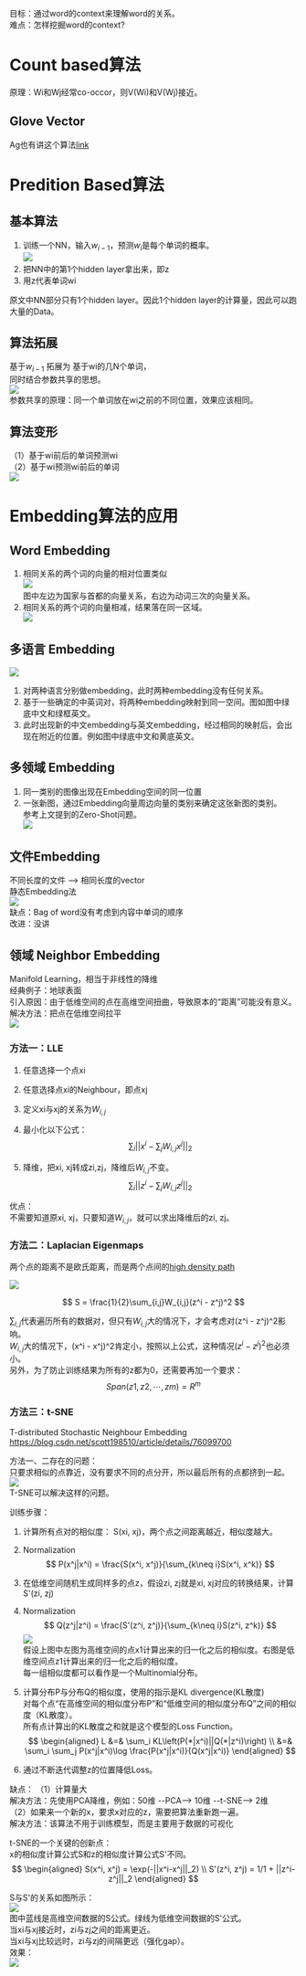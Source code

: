 目标：通过word的context来理解word的关系。  
难点：怎样挖掘word的context?  

# Count based算法

原理：Wi和Wj经常co-occor，则V(Wi)和V(Wj)接近。  

## Glove Vector

Ag也有讲这个算法[link](https://windmissing.github.io/Bible-DeepLearning/Chapter10/ReasonableAnalogies.html)  

# Predition Based算法

## 基本算法

1. 训练一个NN，输入$w_{i-1}$，预测$w_i$是每个单词的概率。  
![](/assets/images/Chapter10/64.png)  
2. 把NN中的第1个hidden layer拿出来，即z  
3. 用z代表单词wi  

原文中NN部分只有1个hidden layer。因此1个hidden layer的计算量，因此可以跑大量的Data。  

## 算法拓展

基于$w_{i-1}$  拓展为  基于wi的几N个单词，  
同时结合参数共享的思想。  
![](/assets/images/Chapter10/65.png)  
参数共享的原理：同一个单词放在wi之前的不同位置，效果应该相同。  

## 算法变形

（1）基于wi前后的单词预测wi  
（2）基于wi预测wi前后的单词  
![](/assets/images/Chapter10/66.png)  

# Embedding算法的应用

## Word Embedding

1. 相同关系的两个词的向量的相对位置类似  
![](/assets/images/Chapter10/67.png)  
图中左边为国家与首都的向量关系，右边为动词三次的向量关系。  
2. 相同关系的两个词的向量相减，结果落在同一区域。  
![](/assets/images/Chapter10/68.png)   

## 多语言 Embedding

![](/assets/images/Chapter10/69.png)   

1. 对两种语言分别做embedding，此时两种embedding没有任何关系。  
2. 基于一些确定的中英词对，将两种embedding映射到同一空间。图如图中绿底中文和绿框英文。  
3. 此时出现新的中文embedding与英文embedding，经过相同的映射后，会出现在附近的位置。例如图中绿底中文和黄底英文。  

## 多领域 Embedding

1. 同一类别的图像出现在Embedding空间的同一位置  
2. 一张新图，通过Embedding向量周边向量的类别来确定这张新图的类别。  
参考上文提到的Zero-Shot问题。  
![](/assets/images/Chapter10/70.png)  

## 文件Embedding

不同长度的文件 --> 相同长度的vector  
静态Embedding法  
![](/assets/images/Chapter10/71.png)  
缺点：Bag of word没有考虑到内容中单词的顺序  
改进：没讲

## 领域 Neighbor Embedding

Manifold Learning，相当于非线性的降维  
经典例子：地球表面  
引入原因：由于低维空间的点在高维空间扭曲，导致原本的“距离”可能没有意义。  
解决方法：把点在低维空间拉平   
![](/assets/images/Chapter10/72.png)  

### 方法一：LLE

1. 任意选择一个点xi   
2. 任意选择点xi的Neighbour，即点xj  
3. 定义xi与xj的关系为$W_{i,j}$  
4. 最小化以下公式：  
$$
\sum_i||x^i - \sum_j W_{i,j}x^j||_2
$$

5. 降维，把xi, xj转成zi,zj，降维后$W_{i,j}$不变。  
$$
\sum_i||z^i - \sum_j W_{i,j}z^j||_2
$$

优点：  
不需要知道原xi, xj，只要知道$W_{i,j}$，就可以求出降维后的zi, zj。  

### 方法二：Laplacian Eigenmaps

两个点的距离不是欧氏距离，而是两个点间的[high density path](https://windmissing.github.io/Bible-DeepLearning/Chapter7/6SemiSupervised.html#%E7%AE%97%E6%B3%95%E4%BA%8C%EF%BC%9Agraph-based-approach)  

![](/assets/images/Chapter10/73.png)   

$$
S = \frac{1}{2}\sum_{i,j}W_{i,j}(z^i - z^j)^2
$$

$\sum_{i,j}$代表遍历所有的数据对，但只有$W_{i,j}$大的情况下，才会考虑对(z^i - z^j)^2影响。  
$W_{i,j}$大的情况下，(x^i - x^j)^2肯定小，按照以上公式，这种情况$(z^i - z^j)^2$也必须小。   
另外，为了防止训练结果为所有的z都为0，还需要再加一个要求：  
$$
Span(z1, z2, \cdots, zm) = R^m
$$

### 方法三：t-SNE

T-distributed Stochastic Neighbour Embedding  
https://blog.csdn.net/scott198510/article/details/76099700

方法一、二存在的问题：  
只要求相似的点靠近，没有要求不同的点分开，所以最后所有的点都挤到一起。  
![](/assets/images/Chapter10/74.png)   
T-SNE可以解决这样的问题。  

训练步骤：  
1. 计算所有点对的相似度： S(xi, xj)，两个点之间距离越近，相似度越大。    
2. Normalization  
$$
P(x^j|x^i) = \frac{S(x^i, x^j)}{\sum_{k\neq i}S(x^i, x^k)}
$$

3. 在低维空间随机生成同样多的点z，假设zi, zj就是xi, xj对应的转换结果，计算S'(zi, zj)  
4. Normalization  
$$
Q(z^j|z^i) = \frac{S'(z^i, z^j)}{\sum_{k\neq i}S(z^i, z^k)}
$$
![](/assets/images/Chapter10/97.png)   
假设上图中左图为高维空间的点x1计算出来的归一化之后的相似度。右图是低维空间点z1计算出来的归一化之后的相似度。  
每一组相似度都可以看作是一个Multinomial分布。  
5. 计算分布P与分布Q的相似度，使用的指示是KL divergence(KL散度)   
对每个点“在高维空间的相似度分布P”和“低维空间的相似度分布Q”之间的相似度（KL散度）。  
所有点计算出的KL散度之和就是这个模型的Loss Function。  
$$
\begin{aligned}
L &=& \sum_i KL\left(P(*|x^i)||Q(*|z^i)\right)  \\
&=& \sum_i \sum_j P(x^j|x^i)\log \frac{P(x^j|x^i)}{Q(x^j|x^i)}
\end{aligned}
$$

6. 通过不断迭代调整z的位置降低Loss。  

缺点：
（1）计算量大  
解决方法：先使用PCA降维，例如：50维 --PCA--> 10维 --t-SNE--> 2维   
（2）如果来一个新的x，要求x对应的z，需要把算法重新跑一遍。  
解决方法：该算法不用于训练模型，而是主要用于数据的可视化  

t-SNE的一个关键的创新点：  
x的相似度计算公式S和z的相似度计算公式S'不同。  
$$
\begin{aligned}
S(x^i, x^j) = \exp(-||x^i-x^j||_2)  \\
S'(z^i, z^j) = 1/1 + ||z^i-z^j||_2
\end{aligned}
$$

S与S'的关系如图所示：  
![](/assets/images/Chapter10/75.png)   
图中蓝线是高维空间数据的S公式。绿线为低维空间数据的S'公式。  
当xi与xj接近时，zi与zj之间的距离更近。  
当xi与xj比较远时，zi与zj的间隔更远（强化gap）。  
效果：  
![](/assets/images/Chapter10/76.png)   